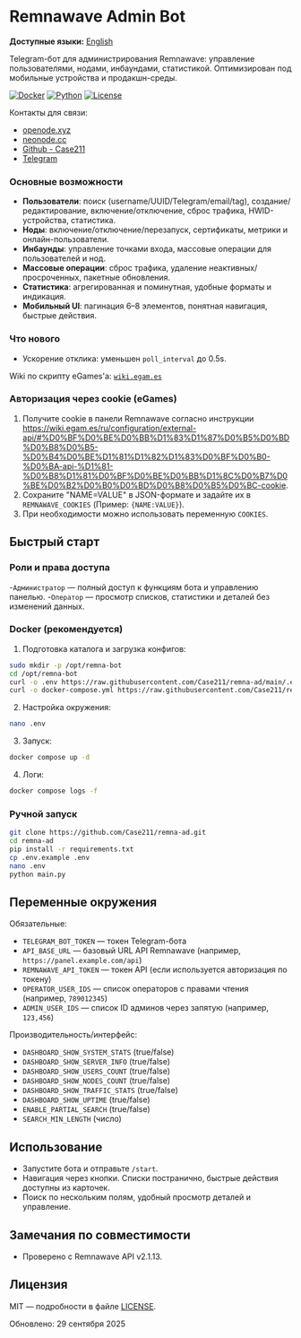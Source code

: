 ﻿# Remnawave Admin Bot

**Доступные языки:** [English](README_EN.md)

Telegram-бот для администрирования Remnawave: управление пользователями, нодами, инбаундами, статистикой. Оптимизирован под мобильные устройства и продакшн-среды.

[![Docker](https://img.shields.io/badge/docker-%230db7ed.svg?style=for-the-badge&logo=docker&logoColor=white)](https://github.com/Case211/remna-ad/pkgs/container/remna-ad)
[![Python](https://img.shields.io/badge/python-3.8+-blue.svg?style=for-the-badge&logo=python&logoColor=white)](https://python.org)
[![License](https://img.shields.io/badge/license-MIT-green.svg?style=for-the-badge)](LICENSE)

Контакты для связи: 
- [openode.xyz](https://openode.xyz)
- [neonode.cc](https://neonode.cc)
- [Github - Case211](https://github.com/Case211)
- [Telegram](https://t.me/remnawave_admin)
### Основные возможности
- **Пользователи**: поиск (username/UUID/Telegram/email/tag), создание/редактирование, включение/отключение, сброс трафика, HWID-устройства, статистика.
- **Ноды**: включение/отключение/перезапуск, сертификаты, метрики и онлайн-пользователи.
- **Инбаунды**: управление точками входа, массовые операции для пользователей и нод.
- **Массовые операции**: сброс трафика, удаление неактивных/просроченных, пакетные обновления.
- **Статистика**: агрегированная и поминутная, удобные форматы и индикация.
- **Мобильный UI**: пагинация 6–8 элементов, понятная навигация, быстрые действия.



### Что нового
- Ускорение отклика: уменьшен `poll_interval` до 0.5s.

Wiki по скрипту eGames'а: [`wiki.egam.es`](https://wiki.egam.es/)

### Авторизация через cookie (eGames)
1) Получите cookie в панели Remnawave согласно инструкции https://wiki.egam.es/ru/configuration/external-api/#%D0%BF%D0%BE%D0%BB%D1%83%D1%87%D0%B5%D0%BD%D0%B8%D0%B5-%D0%B4%D0%BE%D1%81%D1%82%D1%83%D0%BF%D0%B0-%D0%BA-api-%D1%81-%D0%B8%D1%81%D0%BF%D0%BE%D0%BB%D1%8C%D0%B7%D0%BE%D0%B2%D0%B0%D0%BD%D0%B8%D0%B5%D0%BC-cookie.
2) Сохраните "NAME=VALUE" в JSON-формате и задайте их в `REMNAWAVE_COOKIES` (Пример: `{NAME:VALUE}`).
3) При необходимости можно использовать переменную `COOKIES`.
## Быстрый старт

### Роли и права доступа
-`Администратор` — полный доступ к функциям бота и управлению панелью.
-`Оператор` — просмотр списков, статистики и деталей без изменений данных.
### Docker (рекомендуется)
1) Подготовка каталога и загрузка конфигов:
```bash
sudo mkdir -p /opt/remna-bot
cd /opt/remna-bot
curl -o .env https://raw.githubusercontent.com/Case211/remna-ad/main/.env.example
curl -o docker-compose.yml https://raw.githubusercontent.com/Case211/remna-ad/main/docker-compose-prod.yml
```
2) Настройка окружения:
```bash
nano .env
```
3) Запуск:
```bash
docker compose up -d
```
4) Логи:
```bash
docker compose logs -f
```

### Ручной запуск
```bash
git clone https://github.com/Case211/remna-ad.git
cd remna-ad
pip install -r requirements.txt
cp .env.example .env
nano .env
python main.py
```

## Переменные окружения

Обязательные:
- `TELEGRAM_BOT_TOKEN` — токен Telegram-бота
- `API_BASE_URL` — базовый URL API Remnawave (например, `https://panel.example.com/api`)
- `REMNAWAVE_API_TOKEN` — токен API (если используется авторизация по токену)
- `OPERATOR_USER_IDS` — список операторов с правами чтения (например, `789012345`)
- `ADMIN_USER_IDS` — список ID админов через запятую (например, `123,456`)

Производительность/интерфейс:
- `DASHBOARD_SHOW_SYSTEM_STATS` (true/false)
- `DASHBOARD_SHOW_SERVER_INFO` (true/false)
- `DASHBOARD_SHOW_USERS_COUNT` (true/false)
- `DASHBOARD_SHOW_NODES_COUNT` (true/false)
- `DASHBOARD_SHOW_TRAFFIC_STATS` (true/false)
- `DASHBOARD_SHOW_UPTIME` (true/false)
- `ENABLE_PARTIAL_SEARCH` (true/false)
- `SEARCH_MIN_LENGTH` (число)


## Использование
- Запустите бота и отправьте `/start`.
- Навигация через кнопки. Списки постранично, быстрые действия доступны из карточек.
- Поиск по нескольким полям, удобный просмотр деталей и управление.

## Замечания по совместимости
- Проверено с Remnawave API v2.1.13.

## Лицензия
MIT — подробности в файле [LICENSE](LICENSE).
  
Обновлено: 29 сентября 2025

